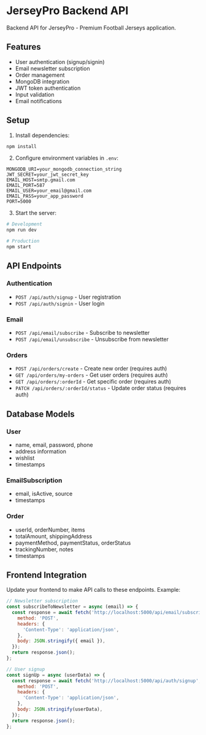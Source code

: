 # JerseyPro Backend API

Backend API for JerseyPro - Premium Football Jerseys application.

## Features

- User authentication (signup/signin)
- Email newsletter subscription
- Order management
- MongoDB integration
- JWT token authentication
- Input validation
- Email notifications

## Setup

1. Install dependencies:
```bash
npm install
```

2. Configure environment variables in `.env`:
```
MONGODB_URI=your_mongodb_connection_string
JWT_SECRET=your_jwt_secret_key
EMAIL_HOST=smtp.gmail.com
EMAIL_PORT=587
EMAIL_USER=your_email@gmail.com
EMAIL_PASS=your_app_password
PORT=5000
```

3. Start the server:
```bash
# Development
npm run dev

# Production
npm start
```

## API Endpoints

### Authentication
- `POST /api/auth/signup` - User registration
- `POST /api/auth/signin` - User login

### Email
- `POST /api/email/subscribe` - Subscribe to newsletter
- `POST /api/email/unsubscribe` - Unsubscribe from newsletter

### Orders
- `POST /api/orders/create` - Create new order (requires auth)
- `GET /api/orders/my-orders` - Get user orders (requires auth)
- `GET /api/orders/:orderId` - Get specific order (requires auth)
- `PATCH /api/orders/:orderId/status` - Update order status (requires auth)

## Database Models

### User
- name, email, password, phone
- address information
- wishlist
- timestamps

### EmailSubscription
- email, isActive, source
- timestamps

### Order
- userId, orderNumber, items
- totalAmount, shippingAddress
- paymentMethod, paymentStatus, orderStatus
- trackingNumber, notes
- timestamps

## Frontend Integration

Update your frontend to make API calls to these endpoints. Example:

```javascript
// Newsletter subscription
const subscribeToNewsletter = async (email) => {
  const response = await fetch('http://localhost:5000/api/email/subscribe', {
    method: 'POST',
    headers: {
      'Content-Type': 'application/json',
    },
    body: JSON.stringify({ email }),
  });
  return response.json();
};

// User signup
const signUp = async (userData) => {
  const response = await fetch('http://localhost:5000/api/auth/signup', {
    method: 'POST',
    headers: {
      'Content-Type': 'application/json',
    },
    body: JSON.stringify(userData),
  });
  return response.json();
};
```